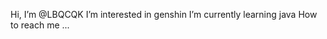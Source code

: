 Hi, I’m @LBQCQK
I’m interested in genshin
I’m currently learning java
How to reach me ... 

<!---
LBQCQK/LBQCQK is a ✨ special ✨ repository because its `README.md` (this file) appears on your GitHub profile.
You can click the Preview link to take a look at your changes.
--->
